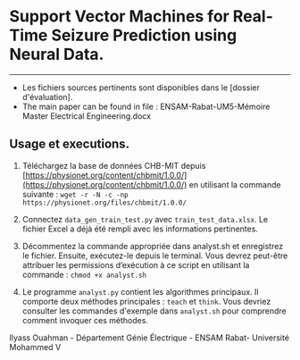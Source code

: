 # Support Vector Machines for Real-Time Seizure Prediction using Neural Data.
---

- Les fichiers sources pertinents sont disponibles dans le [dossier d'évaluation].
- The main paper can be found in file : ENSAM-Rabat-UM5-Mémoire Master Electrical Engineering.docx


## Usage et executions. 

1. Téléchargez la base de données CHB-MIT depuis [https://physionet.org/content/chbmit/1.0.0/](https://physionet.org/content/chbmit/1.0.0/) en utilisant la commande suivante :
`wget -r -N -c -np https://physionet.org/files/chbmit/1.0.0/`

2. Connectez `data_gen_train_test.py` avec `train_test_data.xlsx`. Le fichier Excel a déjà été rempli avec les informations pertinentes.

3. Décommentez la commande appropriée dans analyst.sh et enregistrez le fichier. Ensuite, exécutez-le depuis le terminal. Vous devrez peut-être attribuer les permissions d’exécution à ce script en utilisant la commande : `chmod +x analyst.sh`


4. Le programme `analyst.py` contient les algorithmes principaux. Il comporte deux méthodes principales : `teach` et `think`. Vous devriez consulter les commandes d'exemple dans `analyst.sh` pour comprendre comment invoquer ces méthodes.


Ilyass Ouahman - Département Génie Électrique - ENSAM Rabat- Université Mohammed V 
